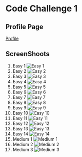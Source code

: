 # Code Challenge 1

## Profile Page

[Profile](https://leetcode.com/u/vYDWbAGQyz/)

## ScreenShoots

1. Easy 1
   ![Easy 1](easy-1.png)
2. Easy 2
   ![Easy 2](easy-2.png)
3. Easy 3
   ![Easy 3](easy-3.png)
4. Easy 4
   ![Easy 4](easy-4.png)
5. Easy 5
   ![Easy 5](easy-5.png)
6. Easy 6
   ![Easy 6](easy-6.png)
7. Easy 7
   ![Easy 7](easy-7.png)
8. Easy 8
   ![Easy 8](easy-8.png)
9. Easy 9
   ![Easy 9](easy-9.png)
10. Easy 10
    ![Easy 10](easy-10.png)
11. Easy 11
    ![Easy 11](image.png)
12. Easy 12
    ![Easy 12](easy-12.png)
13. Easy 13
    ![Easy 13](easy-13.png)
14. Easy 14
    ![Easy 14](easy-14.png)
15. Medium 1
    ![Medium 1](medium-1.png)
16. Medium 2
    ![Medium 2](medium-2.png)
17. Medium 3
    ![Medium 3](medium-3.png)
